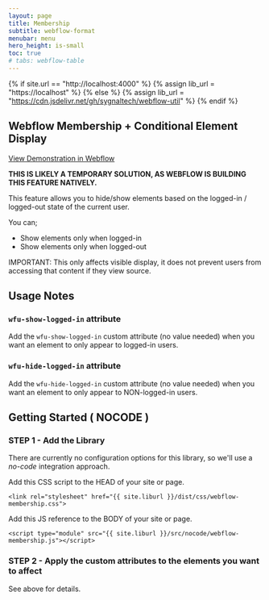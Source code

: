```yaml
---
layout: page
title: Membership
subtitle: webflow-format
menubar: menu
hero_height: is-small
toc: true
# tabs: webflow-table
---
```


{% if site.url == "http://localhost:4000" %}
{% assign lib_url = "https://localhost" %}
{% else %}
{% assign lib_url = "https://cdn.jsdelivr.net/gh/sygnaltech/webflow-util" %}
{% endif %}

## Webflow Membership + Conditional Element Display

<a class="button is-danger" href="https://webflow-collections.webflow.io/formatting-numbers" target="_blank">View Demonstration in Webflow</a>

**THIS IS LIKELY A TEMPORARY SOLUTION, AS WEBFLOW IS BUILDING THIS FEATURE NATIVELY.**

This feature allows you to hide/show elements based on the logged-in / logged-out state of the current user. 

You can;

- Show elements only when logged-in
- Show elements only when logged-out

IMPORTANT: This only affects visible display, it does not prevent users from accessing that content if they view source.





## Usage Notes

### `wfu-show-logged-in` attribute

Add the `wfu-show-logged-in` custom attribute (no value needed) when you want an element to only appear to logged-in users.

### `wfu-hide-logged-in` attribute

Add the `wfu-hide-logged-in` custom attribute (no value needed) when you want an element to only appear to NON-logged-in users.



## Getting Started ( NOCODE )


### STEP 1 - Add the Library


There are currently no configuration options for this library, so we'll use a *no-code* integration approach.

Add this CSS script to the HEAD of your site or page.

```
<link rel="stylesheet" href="{{ site.liburl }}/dist/css/webflow-membership.css">
```

Add this JS reference to the BODY of your site or page.

```
<script type="module" src="{{ site.liburl }}/src/nocode/webflow-membership.js"></script>
```



### STEP 2 - Apply the custom attributes to the elements you want to affect


See above for details. 

